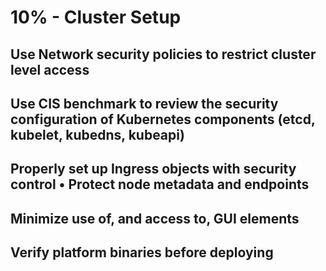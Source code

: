 # 10% - Cluster Setup

## Use Network security policies to restrict cluster level access

## Use CIS benchmark to review the security configuration of Kubernetes components (etcd, kubelet, kubedns, kubeapi)

## Properly set up Ingress objects with security control • Protect node metadata and endpoints

## Minimize use of, and access to, GUI elements

## Verify platform binaries before deploying
